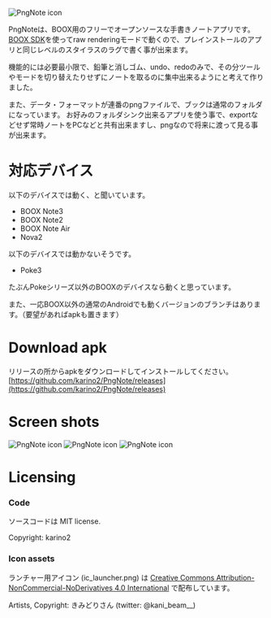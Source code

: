 ![PngNote icon](https://github.com/karino2/PngNote/raw/main/images/ic_launcher.png)

PngNoteは、BOOX用のフリーでオープンソースな手書きノートアプリです。
[BOOX SDK](https://github.com/onyx-intl/OnyxAndroidDemo/blob/master/doc/Onyx-Pen-SDK.md)を使ってraw renderingモードで動くので、プレインストールのアプリと同じレベルのスタイラスのラグで書く事が出来ます。

機能的には必要最小限で、鉛筆と消しゴム、undo、redoのみで、その分ツールやモードを切り替えたりせずにノートを取るのに集中出来るようにと考えて作りました。

また、データ・フォーマットが連番のpngファイルで、ブックは通常のフォルダになっています。
お好みのフォルダシンク出来るアプリを使う事で、exportなどせず常時ノートをPCなどと共有出来ますし、pngなので将来に渡って見る事が出来ます。

# 対応デバイス

以下のデバイスでは動く、と聞いています。

- BOOX Note3
- BOOX Note2
- BOOX Note Air
- Nova2

以下のデバイスでは動かないそうです。

- Poke3

たぶんPokeシリーズ以外のBOOXのデバイスなら動くと思っています。

また、一応BOOX以外の通常のAndroidでも動くバージョンのブランチはあります。（要望があればapkも置きます）

# Download apk

リリースの所からapkをダウンロードしてインストールしてください。 [https://github.com/karino2/PngNote/releases](https://github.com/karino2/PngNote/releases)

# Screen shots

![PngNote icon](https://github.com/karino2/PngNote/raw/main/images/BookList.png)
![PngNote icon](https://github.com/karino2/PngNote/raw/main/images/Book.png)
![PngNote icon](https://github.com/karino2/PngNote/raw/main/images/PageGrid.png)


# Licensing

### Code

ソースコードは MIT license.

Copyright: karino2

### Icon assets

ランチャー用アイコン (ic_launcher.png) は [Creative Commons Attribution-NonCommercial-NoDerivatives 4.0 International](https://creativecommons.org/licenses/by-nc-nd/4.0/) で配布しています。

Artists, Copyright: きみどりさん (twitter: @kani_beam__)
